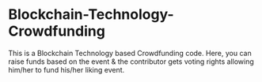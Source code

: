 # Blockchain-Technology-Crowdfunding
This is a Blockchain Technology based Crowdfunding code.
Here, you can raise funds based on the event & the contributor gets voting rights allowing him/her to fund his/her liking event.
